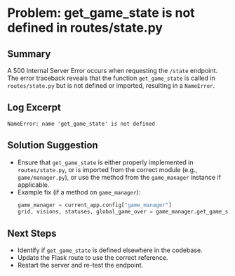 # Problem: get_game_state is not defined in routes/state.py

## Summary
A 500 Internal Server Error occurs when requesting the `/state` endpoint. The error traceback reveals that the function `get_game_state` is called in `routes/state.py` but is not defined or imported, resulting in a `NameError`.

## Log Excerpt
```
NameError: name 'get_game_state' is not defined
```

## Solution Suggestion
- Ensure that `get_game_state` is either properly implemented in `routes/state.py`, or is imported from the correct module (e.g., `game/manager.py`), or use the method from the `game_manager` instance if applicable.
- Example fix (if a method on `game_manager`):
  ```python
  game_manager = current_app.config["game_manager"]
  grid, visions, statuses, global_game_over = game_manager.get_game_state()
  ```

## Next Steps
- Identify if `get_game_state` is defined elsewhere in the codebase.
- Update the Flask route to use the correct reference.
- Restart the server and re-test the endpoint.
